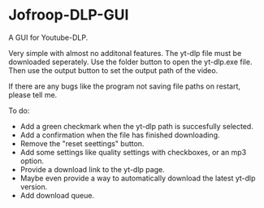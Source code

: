 # Jofroop-DLP-GUI
A GUI for Youtube-DLP.

Very simple with almost no additonal features. The yt-dlp file must be downloaded seperately. Use the folder button to open the yt-dlp.exe file. Then use the output button to set the output path of the video. 

If there are any bugs like the program not saving file paths on restart, please tell me.

To do:
- Add a green checkmark when the yt-dlp path is succesfully selected.
- Add a confirmation when the file has finished downloading.
- Remove the "reset seettings" button.
- Add some settings like quality settings with checkboxes, or an mp3 option.
- Provide a download link to the yt-dlp page.
- Maybe even provide a way to automatically download the latest yt-dlp version.
- Add download queue.
